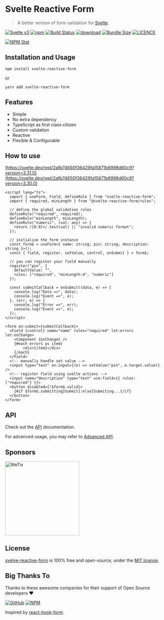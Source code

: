 # Svelte Reactive Form

> A better version of form validation for [Svelte](https://svelte.dev).

<p>

[![Svelte v3](https://img.shields.io/badge/svelte-v3-orange.svg)](https://svelte.dev)
[![npm](https://img.shields.io/npm/v/svelte-reactive-form.svg)](https://www.npmjs.com/package/svelte-reactive-form)
[![Build Status](https://github.com/wetix/svelte-reactive-form/workflows/ci/badge.svg?branch=main)](https://github.com/wetix/svelte-reactive-form)
[![download](https://img.shields.io/npm/dw/svelte-reactive-form.svg)](https://www.npmjs.com/package/svelte-reactive-form)
[![Bundle Size](https://badgen.net/bundlephobia/minzip/svelte-reactive-form)](https://bundlephobia.com/result?p=svelte-reactive-form)
[![LICENCE](https://img.shields.io/github/license/wetix/svelte-reactive-form)](https://github.com/wetix/svelte-reactive-form/blob/main/LICENSE)

[![NPM Stat](https://nodei.co/npm/svelte-reactive-form.png)](https://www.npmjs.com/package/svelte-reactive-form)

</p>

## Installation and Usage

```console
npm install svelte-reactive-form
```

or

```console
yarn add svelte-reactive-form
```

## Features

- Simple
- No extra dependency
- TypeScript as first class citizen
- Custom validation
- Reactive
- Flexible & Configurable

## How to use

[https://svelte.dev/repl/2afb74650f36429fa15871b6998d60c9?version=3.31.0](https://svelte.dev/repl/2afb74650f36429fa15871b6998d60c9?version=3.30.0)

```svelte
<script lang="ts">
  import { useForm, Field, defineRule } from "svelte-reactive-form";
  import { required, minLength } from "@svelte-reactive-form/rules";

  // define the global validation rules
  defineRule("required", required);
  defineRule("minLength", minLength);
  defineRule("numeric", (val: any) => {
    return /[0-9]+/.test(val) || "invalid numeric format";
  });

  // initialize the form instance
  const form$ = useForm<{ name: string; pin: string; description: string }>();
  const { field, register, setValue, control, onSubmit } = form$;

  // you can register your field manually
  register("pin", {
    defaultValue: "",
    rules: ["required", "minLength:4", "numeric"]
  });

  const submitCallback = onSubmit((data, e) => {
    console.log("Data =>", data);
    console.log("Event =>", e);
  }, (err, e) => {
    console.log("Error =>", err);
    console.log("Event =>", e);
  });
</script>

<form on:submit={submitCallback}>
  <Field {control} name="name" rules="required" let:errors let:onChange>
    <Component {onChange} />
    {#each errors as item}
        <div>{item}</div>
    {/each}
  </Field>
  <!-- manually handle set value -->
  <input type="text" on:input={(e) => setValue("pin", e.target.value)} />
  <!-- register field using svelte actions -->
  <input name="description" type="text" use:field={{ rules: ["required"] }}>
  <button disabled={!$form$.valid}>
    {#if $form$.submitting}Submit{:else}Submiting...{/if}
  </button>
</form>
```

## API

Check out the [API](https://github.com/wetix/svelte-reactive-form/blob/main/docs/API.md) documentation.

For advanced usage, you may refer to [Advanced API](https://github.com/wetix/svelte-reactive-form/blob/main/docs/ADVANCED_USAGE.md).

## Sponsors

<img src="https://asset.wetix.my/images/logo/wetix.png" alt="WeTix" width="240px">

## License

[svelve-reactive-form](https://github.com/wetix/svelte-reactive-form) is 100% free and open-source, under the [MIT license](https://github.com/wetix/svelte-reactive-form/blob/main/LICENSE).

## Big Thanks To

Thanks to these awesome companies for their support of Open Source developers ❤

[![GitHub](https://jstools.dev/img/badges/github.svg)](https://github.com/open-source)
[![NPM](https://jstools.dev/img/badges/npm.svg)](https://www.npmjs.com/)

Inspired by [react-hook-form](https://react-hook-form.com/).

